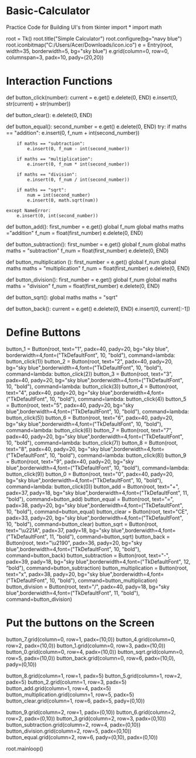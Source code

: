 # Basic-Calculator
Practice Code for Building UI's
from tkinter import *
import math

root = Tk()
root.title("Simple Calculator")
root.configure(bg="navy blue")
root.iconbitmap("C:/Users/Acer/Downloads/icon.ico")
e = Entry(root, width=35, borderwidth=5,  bg="sky blue")
e.grid(column=0, row=0, columnspan=3, padx=10, pady=(20,20))

# Interaction Functions

def button_click(number):
    current = e.get()
    e.delete(0, END)
    e.insert(0, str(current) + str(number))

def button_clear():
    e.delete(0, END)


def button_equal():
    second_number = e.get()
    e.delete(0, END)
    try:
        if maths == "addition":
            e.insert(0, f_num + int(second_number))

        if maths == "subtraction":
            e.insert(0, f_num - int(second_number))

        if maths == "multiplication":
            e.insert(0, f_num * int(second_number))

        if maths == "division":
            e.insert(0, f_num / int(second_number))

        if maths == "sqrt":
            num = int(second_number)
            e.insert(0, math.sqrt(num))

    except NameError:
        e.insert(0, int(second_number))



def button_add():
    first_number = e.get()
    global f_num
    global maths
    maths ="addition"
    f_num = float(first_number)
    e.delete(0, END)

def button_subtraction():
    first_number = e.get()
    global f_num
    global maths
    maths = "subtraction"
    f_num = float(first_number)
    e.delete(0, END)


def button_multiplication ():
    first_number = e.get()
    global f_num
    global maths
    maths = "multiplication"
    f_num = float(first_number)
    e.delete(0, END)

def button_division():
    first_number = e.get()
    global f_num
    global maths
    maths = "division"
    f_num = float(first_number)
    e.delete(0, END)

def button_sqrt():
    global maths
    maths = "sqrt"

def button_back():
    current = e.get()
    e.delete(0, END)
    e.insert(0, current[:-1])




# Define Buttons

button_1 = Button(root, text="1", padx=40, pady=20, bg="sky blue", borderwidth=4,font=("TkDefaultFont", 10, "bold"),   command=lambda: button_click(1))
button_2 = Button(root, text="2", padx=40, pady=20, bg="sky blue",borderwidth=4,font=("TkDefaultFont", 10, "bold"),  command=lambda: button_click(2))
button_3 = Button(root, text="3", padx=40, pady=20, bg="sky blue",borderwidth=4,font=("TkDefaultFont", 10, "bold"),  command=lambda: button_click(3))
button_4 = Button(root, text="4", padx=40, pady=20, bg="sky blue",borderwidth=4,font=("TkDefaultFont", 10, "bold"),  command=lambda: button_click(4))
button_5 = Button(root, text="5", padx=40, pady=20, bg="sky blue",borderwidth=4,font=("TkDefaultFont", 10, "bold"),  command=lambda: button_click(5))
button_6 = Button(root, text="6", padx=40, pady=20, bg="sky blue",borderwidth=4,font=("TkDefaultFont", 10, "bold"),  command=lambda: button_click(6))
button_7 = Button(root, text="7", padx=40, pady=20, bg="sky blue",borderwidth=4,font=("TkDefaultFont", 10, "bold"),  command=lambda: button_click(7))
button_8 = Button(root, text="8", padx=40, pady=20, bg="sky blue",borderwidth=4,font=("TkDefaultFont", 10, "bold"),  command=lambda: button_click(8))
button_9 = Button(root, text="9", padx=40, pady=20, bg="sky blue",borderwidth=4,font=("TkDefaultFont", 10, "bold"),  command=lambda: button_click(9))
button_0 = Button(root, text="0", padx=40, pady=20, bg="sky blue",borderwidth=4,font=("TkDefaultFont", 10, "bold"),  command=lambda: button_click(0))
button_add = Button(root, text="+", padx=37, pady=18, bg="sky blue",borderwidth=4,font=("TkDefaultFont", 11, "bold"),  command=button_add)
button_equal = Button(root, text="=", padx=38, pady=20, bg="sky blue",borderwidth=4,font=("TkDefaultFont", 10, "bold"),  command=button_equal)
button_clear = Button(root, text="CE", padx=33, pady=20, bg="sky blue",borderwidth=4,font=("TkDefaultFont", 10, "bold"),  command=button_clear)
button_sqrt = Button(root, text="\u221A", padx=37, pady=18, bg="sky blue",borderwidth=4,font=("TkDefaultFont", 11, "bold"),  command=button_sqrt)
button_back = Button(root, text="\u2190", padx=36, pady=20, bg="sky blue",borderwidth=4,font=("TkDefaultFont", 10, "bold"),  command=button_back)
button_subtraction = Button(root, text="-", padx=39, pady=18, bg="sky blue",borderwidth=4,font=("TkDefaultFont", 12, "bold"),  command=button_subtraction)
button_multiplication = Button(root, text="x", padx=38, pady=20, bg="sky blue",borderwidth=4,font=("TkDefaultFont", 10, "bold"),  command=button_multiplication)
button_division = Button(root, text="/", padx=40, pady=18, bg="sky blue",borderwidth=4,font=("TkDefaultFont", 11, "bold"),  command=button_division)

# Put the buttons on the Screen

button_7.grid(column=0, row=1, padx=(10,0))
button_4.grid(column=0, row=2, padx=(10,0))
button_1.grid(column=0, row=3, padx=(10,0))
button_0.grid(column=0, row=4, padx=(10,0))
button_sqrt.grid(column=0, row=5, padx=(10,0))
button_back.grid(column=0, row=6, padx=(10,0), pady=(0,10))

button_8.grid(column=1, row=1, padx=5)
button_5.grid(column=1, row=2, padx=5)
button_2.grid(column=1, row=3, padx=5)
button_add.grid(column=1, row=4, padx=5)
button_multiplication.grid(column=1, row=5, padx=5)
button_clear.grid(column=1, row=6, padx=5, pady=(0,10))

button_9.grid(column=2, row=1, padx=(0,10))
button_6.grid(column=2, row=2, padx=(0,10))
button_3.grid(column=2, row=3, padx=(0,10))
button_subtraction.grid(column=2, row=4, padx=(0,10))
button_division.grid(column=2, row=5, padx=(0,10))
button_equal.grid(column=2, row=6, pady=(0,10), padx=(0,10))


root.mainloop()
